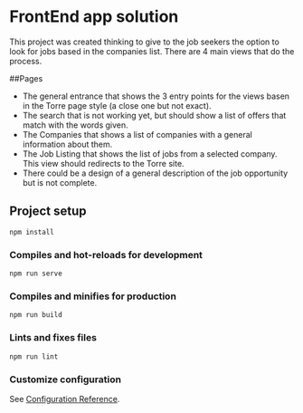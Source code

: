 # FrontEnd app solution

This project was created thinking to give to the job seekers the option to look for jobs based in the companies list. There are 4 main views that do the process. 

##Pages
- The general entrance that shows the 3 entry points for the views basen in the Torre page style (a close one but not exact).
- The search that is not working yet, but should show a list of offers that match with the words given.
- The Companies that shows a list of companies with a general information about them.
- The Job Listing that shows the list of jobs from a selected company. This view should redirects to the Torre site.
- There could be a design of a general description of the job opportunity but is not complete.

## Project setup
```
npm install
```

### Compiles and hot-reloads for development
```
npm run serve
```

### Compiles and minifies for production
```
npm run build
```

### Lints and fixes files
```
npm run lint
```

### Customize configuration
See [Configuration Reference](https://cli.vuejs.org/config/).
